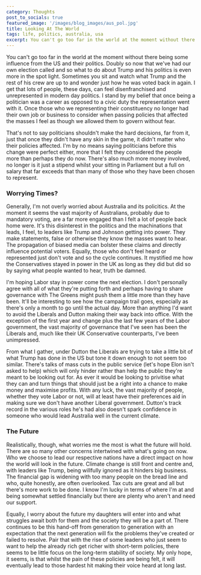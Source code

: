 ```yaml
---
category: Thoughts
post_to_socials: true
featured_image: '/images/blog_images/aus_pol.jpg'
title: Looking At The World
tags: life, politics, australia, usa
excerpt: You can't go too far in the world at the moment without there being some influence from the US and their politics. Doubly so now that we've had our own election called and so what to do about Trump and his politics is even more in the spot light. Sometimes you sit and watch what Trump and the rest of his crew are up to and wonder just how he was voted back in again.
---
```

You can't go too far in the world at the moment without there being some influence from the US and their politics. Doubly so now that we've had our own election called and so what to do about Trump and his politics is even more in the spot light. Sometimes you sit and watch what Trump and the rest of his crew are up to and wonder just how he was voted back in again. I get that lots of people, these days, can feel disenfranchised and unrepresented in modern day politics. I stand by my belief that once being a politician was a career as opposed to a civic duty the representation went with it. Once those who we representing their constituency no longer had their own job or business to consider when passing policies that affected the masses I feel as though we allowed them to govern without fear.

That's not to say politicians shouldn't make the hard decisions, far from it, just that once they didn't have any skin in the game, it didn't matter who their policies affected. I'm by no means saying politicians before this change were perfect either, more that I felt they considered the people more than perhaps they do now. There's also much more money involved, no longer is it just a stipend whilst your sitting in Parliament but a full on salary that far exceeds that than many of those who they have been chosen to represent.

### Worrying Times?

Generally, I'm not overly worried about Australia and its policitics. At the moment it seems the vast majority of Australians, probably due to mandatory voting, are a far more engaged than I felt a lot of people back home were. It's this disinterest in the politics and the machinations that leads, I feel, to leaders like Trump and Johnson getting into power. They make statements, false or otherwise they know the masses want to hear. The propagation of biased media can bolster these claims and directly influence potential voters. Equally, those who don't feel heard or represented just don't vote and so the cycle continues. It mystified me how the Conservatives stayed in power in the UK as long as they did but did so by saying what people wanted to hear, truth be damned.

I'm hoping Labor stay in power come the next election. I don't personally agree with all of what they're putting forth and perhaps having to share governance with The Greens might push them a little more than they have been. It'll be interesting to see how the campaign trail goes, especially as there's only a month to go until the actual day. More than anything I'd want to avoid the Liberals and Dutton making their way back into office. With the exception of the first year and change plus the last few years of the Labor government, the vast majority of governance that I've seen has been the Liberals and, much like their UK Conservative counterparts, I've been unimpressed.

From what I gather, under Dutton the Liberals are trying to take a little bit of what Trump has done in the US but tone it down enough to not seem too similar. There's talks of mass cuts in the public service (let's hope Elon isn't asked to help) which will only hinder rather than help the public they're meant to be looking out for. As ever it would be looking to privitise what they can and turn things that should just be a right into a chance to make money and maximise profits. With any luck, the vast majority of people, whether they vote Labor or not, will at least have their preferences aid in making sure we don't have another Liberal government. Dutton's track record in the various roles he's had also doesn't spark confidence in someone who would lead Australia well in the current climate.

### The Future

Realistically, though, what worries me the most is what the future will hold. There are so many other concerns intertwined with what's going on now. Who we choose to lead our respective nations have a direct impact on how the world will look in the future. Climate change is still front and centre and, with leaders like Trump, being willfully ignored as it hinders big business. The financial gap is widening with too many people on the bread line and who, quite honestly, are often overlooked. Tax cuts are great and all but there's more work to be done. I know I'm lucky in terms of where I'm at and being somewhat settled financially but there are plenty who aren't and need our support.

Equally, I worry about the future my daughters will enter into and what struggles await both for them and the society they will be a part of. There continues to be this hand-off from generation to generation with an expectation that the next generation will fix the problems they've created or failed to resolve. Pair that with the rise of some leaders who just seem to want to help the already rich get richer with short-term policies, there seems to be little focus on the long-term stability of society. My only hope, it seems, is that whilst the pain of these policies are being felt, it will eventually lead to those hardest hit making their voice heard at long last.
